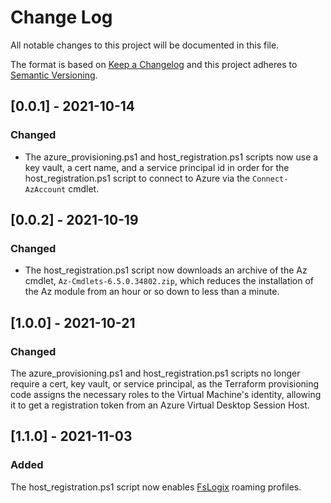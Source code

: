 
# Change Log
All notable changes to this project will be documented in this file.

The format is based on [Keep a Changelog](http://keepachangelog.com/)
and this project adheres to [Semantic Versioning](http://semver.org/).

## [0.0.1] - 2021-10-14

### Changed
- The azure_provisioning.ps1 and host_registration.ps1 scripts now use
a key vault, a cert name, and a service principal id in order for the
host_registration.ps1 script to connect to Azure via the `Connect-AzAccount`
cmdlet.

## [0.0.2] - 2021-10-19

### Changed
- The host_registration.ps1 script now downloads an archive of the Az cmdlet, 
  `Az-Cmdlets-6.5.0.34802.zip`, which reduces the installation of the Az module
  from an hour or so down to less than a minute.
  

## [1.0.0] - 2021-10-21

### Changed

The azure_provisioning.ps1 and host_registration.ps1 scripts no longer require
a cert, key vault, or service principal, as the Terraform provisioning code
assigns the necessary roles to the Virtual Machine's identity, allowing it to
get a registration token from an Azure Virtual Desktop Session Host.

## [1.1.0] - 2021-11-03

### Added

The host_registration.ps1 script now enables 
[FsLogix](https://docs.microsoft.com/en-us/fslogix/overview) roaming profiles.
